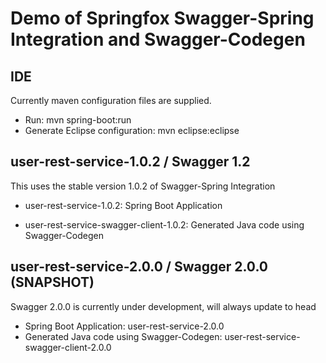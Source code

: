 # Demo of Springfox Swagger-Spring Integration and Swagger-Codegen

## IDE
Currently maven configuration files are supplied.

* Run: mvn spring-boot:run
* Generate Eclipse configuration: mvn eclipse:eclipse

## user-rest-service-1.0.2 / Swagger 1.2
This uses the stable version 1.0.2 of Swagger-Spring Integration

* user-rest-service-1.0.2:
Spring Boot Application
 
* user-rest-service-swagger-client-1.0.2:
Generated Java code using Swagger-Codegen 

## user-rest-service-2.0.0 / Swagger 2.0.0 (SNAPSHOT)
Swagger 2.0.0 is currently under development, will always update to head

* Spring Boot Application: user-rest-service-2.0.0
* Generated Java code using Swagger-Codegen: user-rest-service-swagger-client-2.0.0

